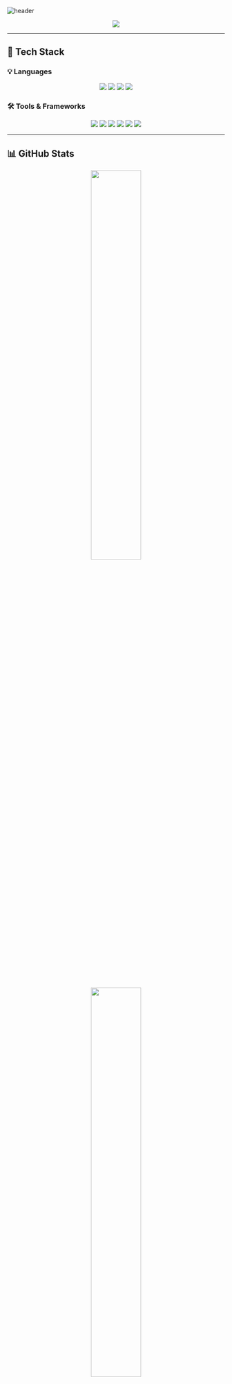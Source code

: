 ![header](https://capsule-render.vercel.app/api?type=waving&color=gradient&height=250&section=header&text=Hello,%20I'm%20Seungchan!&fontSize=60&fontAlignY=40)
<!--  
<p align="center">
  <a href="mailto:baekchan1024@gmail.com">
    <img src="https://img.shields.io/badge/Gmail-d14836?style=flat-square&logo=Gmail&logoColor=white" />
  </a>
</p>
 -->

<p align="center">
  <img src="https://readme-typing-svg.demolab.com?font=Fira+Code&pause=1000&color=0078D4&center=true&vCenter=true&width=500&lines=Software+Developer+%F0%9F%91%8B;Java+%E2%9D%A4%EF%B8%8F+Spring;Kotlin+%E2%9D%A4%EF%B8%8F+Spring" />
</p>

---

## 🚀 Tech Stack

### 💡 Languages
<p align="center">
  <img src="https://img.shields.io/badge/Java-007396?style=for-the-badge&logo=java&logoColor=white" />
  <img src="https://img.shields.io/badge/Kotlin-7F52FF?style=for-the-badge&logo=kotlin&logoColor=white" />
  <img src="https://img.shields.io/badge/Python-3776AB?style=for-the-badge&logo=python&logoColor=white" />
  <img src="https://img.shields.io/badge/C-00599C?style=for-the-badge&logo=c&logoColor=white" />
</p>

### 🛠️ Tools & Frameworks
<p align="center">
  <img src="https://img.shields.io/badge/Spring-6DB33F?style=for-the-badge&logo=spring&logoColor=white" />
  <img src="https://img.shields.io/badge/Django-092E20?style=for-the-badge&logo=django&logoColor=white" />
  <img src="https://img.shields.io/badge/Kubernetes-326CE5?style=for-the-badge&logo=kubernetes&logoColor=white" />
  <img src="https://img.shields.io/badge/Docker-2496ED?style=for-the-badge&logo=docker&logoColor=white" />
  <img src="https://img.shields.io/badge/PostgreSQL-336791?style=for-the-badge&logo=postgresql&logoColor=white" />
  <img src="https://img.shields.io/badge/MySQL-4479A1?style=for-the-badge&logo=mysql&logoColor=white" />
</p>

---

## 📊 GitHub Stats

<p align="center">
  <img src="https://github-readme-stats.vercel.app/api?username=BaekChan1024&show_icons=true&theme=light&hide=stars" width="48%" />
<!--   <img src="https://github-readme-streak-stats.herokuapp.com/?user=BaekChan1024&theme=light" width="48%" /> -->
</p>

<p align="center">
  <img src="https://github-readme-stats.vercel.app/api/top-langs/?username=BaekChan1024&layout=compact&theme=light" width="48%" />
</p>

---

## 📫 Let's Connect!
<p align="center">
<!--   <a href="https://velog.io/@14_seungchan">
    <img src="https://img.shields.io/badge/Velog-20C997?style=for-the-badge&logo=velog&logoColor=white" />
  </a> -->
  <a href="mailto:baekchan1024@gmail.com">
    <img src="https://img.shields.io/badge/Gmail-d14836?style=for-the-badge&logo=Gmail&logoColor=white" />
  </a>
</p>

![footer](https://capsule-render.vercel.app/api?type=waving&color=gradient&height=150&section=footer)
